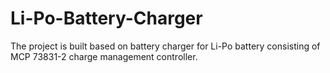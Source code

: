 # Li-Po-Battery-Charger

The project is built based on battery charger for Li-Po battery consisting of MCP 73831-2 charge management controller.
